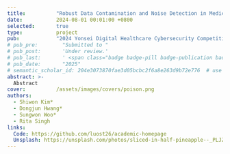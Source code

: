 ```yaml
---
title:          "Robust Data Contamination and Noise Detection in Medical Images"
date:           2024-08-01 00:01:00 +0800
selected:       true
type:           project
pub:            "2024 Yonsei Digital Healthcare Cybersecurity Competition"
# pub_pre:        "Submitted to "
# pub_post:       'Under review.'
# pub_last:       ' <span class="badge badge-pill badge-publication badge-success">Spotlight</span>'
# pub_date:       "2025"
# semantic_scholar_id: 204e3073870fae3d05bcbc2f6a8e263d9b72e776  # use this to retrieve citation count
abstract: >-
  Abstract
cover:          /assets/images/covers/poison.png
authors:
  - Shiwon Kim*
  - Dongjun Hwang*
  - Sungwon Woo*
  - Rita Singh
links:
  Code: https://github.com/luost26/academic-homepage
  Unsplash: https://unsplash.com/photos/sliced-in-half-pineapple--_PLJZmHZzk
---
```

